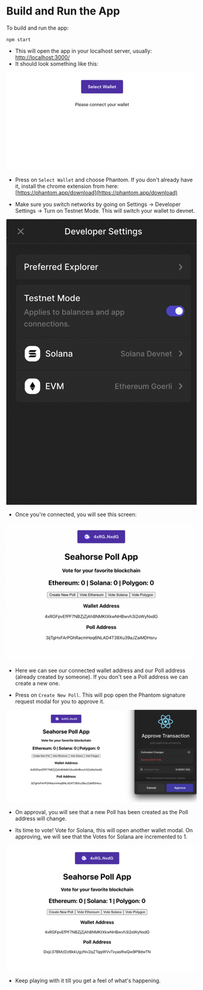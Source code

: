 # Build and Run the App

To build and run the app:

```
npm start
```

- This will open the app in your localhost server, usually: [http://localhost:3000/](http://localhost:3000/)
- It should look something like this:

![build1](images/build1.png)

- Press on `Select Wallet` and choose Phantom. If you don't already have it, install the chrome extension from here: [https://phantom.app/download](https://phantom.app/download)

- Make sure you switch networks by going on Settings -> Developer Settings -> Turn on Testnet Mode. This will switch your wallet to devnet.

![build5](images/build5.png)

- Once you're connected, you will see this screen:

![build2](images/build2.png)

- Here we can see our connected wallet address and our Poll address (already created by someone). If you don't see a Poll address we can create a new one.

- Press on `Create New Poll`. This will pop open the Phantom signature request modal for you to approve it.

![build3](images/build3.png)

- On approval, you will see that a new Poll has been created as the Poll address will change.

- Its time to vote! Vote for Solana, this will open another wallet modal. On approving, we will see that the Votes for Solana are incremented to 1.

![build4](images/build4.png)

- Keep playing with it till you get a feel of what's happening.
